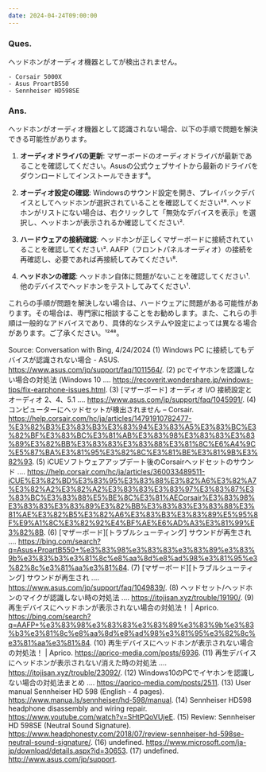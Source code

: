 ```yaml
---
date: 2024-04-24T09:00:00
---
```


### Ques.

ヘッドホンがオーディオ機器としてが検出されません。

```
- Corsair 5000X
- Asus ProartB550
- Sennheiser HD598SE
```

### Ans.
ヘッドホンがオーディオ機器として認識されない場合、以下の手順で問題を解決できる可能性があります。

1. **オーディオドライバの更新**: マザーボードのオーディオドライバが最新であることを確認してください。Asusの公式ウェブサイトから最新のドライバをダウンロードしてインストールできます⁴。

2. **オーディオ設定の確認**: Windowsのサウンド設定を開き、プレイバックデバイスとしてヘッドホンが選択されていることを確認してください²⁸. ヘッドホンがリストにない場合は、右クリックして「無効なデバイスを表示」を選択し、ヘッドホンが表示されるか確認してください².

3. **ハードウェアの接続確認**: ヘッドホンが正しくマザーボードに接続されていることを確認してください². AAFP（フロントパネルオーディオ）の接続を再確認し、必要であれば再接続してみてください⁸.

4. **ヘッドホンの確認**: ヘッドホン自体に問題がないことを確認してください¹. 他のデバイスでヘッドホンをテストしてみてください¹.

これらの手順が問題を解決しない場合は、ハードウェアに問題がある可能性があります。その場合は、専門家に相談することをお勧めします。また、これらの手順は一般的なアドバイスであり、具体的なシステムや設定によっては異なる場合があります。ご了承ください。¹²⁴⁸。

Source: Conversation with Bing, 4/24/2024
(1) Windows PC に接続してもデバイスが認識されない場合 - ASUS. https://www.asus.com/jp/support/faq/1011564/.
(2) pcでイヤホンを認識しない場合の対処法 (Windows 10 .... https://recoverit.wondershare.jp/windows-tips/fix-earphone-issues.html.
(3) [マザーボード] オーディオ I/O 接続設定とオーディオ 2、4、5.1 .... https://www.asus.com/jp/support/faq/1045991/.
(4) コンピューターにヘッドセットが検出されません – Corsair. https://help.corsair.com/hc/ja/articles/14791910782477-%E3%82%B3%E3%83%B3%E3%83%94%E3%83%A5%E3%83%BC%E3%82%BF%E3%83%BC%E3%81%AB%E3%83%98%E3%83%83%E3%83%89%E3%82%BB%E3%83%83%E3%83%88%E3%81%8C%E6%A4%9C%E5%87%BA%E3%81%95%E3%82%8C%E3%81%BE%E3%81%9B%E3%82%93.
(5) iCUEソフトウェアアップデート後のCorsairヘッドセットのサウンド .... https://help.corsair.com/hc/ja/articles/360033489511-iCUE%E3%82%BD%E3%83%95%E3%83%88%E3%82%A6%E3%82%A7%E3%82%A2%E3%82%A2%E3%83%83%E3%83%97%E3%83%87%E3%83%BC%E3%83%88%E5%BE%8C%E3%81%AECorsair%E3%83%98%E3%83%83%E3%83%89%E3%82%BB%E3%83%83%E3%83%88%E3%81%AE%E3%82%B5%E3%82%A6%E3%83%B3%E3%83%89%E5%95%8F%E9%A1%8C%E3%82%92%E4%BF%AE%E6%AD%A3%E3%81%99%E3%82%8B.
(6) [マザーボード][トラブルシューティング] サウンドが再生され .... https://bing.com/search?q=Asus+ProartB550+%e3%83%98%e3%83%83%e3%83%89%e3%83%9b%e3%83%b3%e3%81%8c%e8%aa%8d%e8%ad%98%e3%81%95%e3%82%8c%e3%81%aa%e3%81%84.
(7) [マザーボード][トラブルシューティング] サウンドが再生され .... https://www.asus.com/jp/support/faq/1049839/.
(8) ヘッドセット/ヘッドホンのマイクが認識しない時の対処法 .... https://itojisan.xyz/trouble/19190/.
(9) 再生デバイスにヘッドホンが表示されない場合の対処法！ | Aprico. https://bing.com/search?q=AAFP+%e3%83%98%e3%83%83%e3%83%89%e3%83%9b%e3%83%b3%e3%81%8c%e8%aa%8d%e8%ad%98%e3%81%95%e3%82%8c%e3%81%aa%e3%81%84.
(10) 再生デバイスにヘッドホンが表示されない場合の対処法！ | Aprico. https://aprico-media.com/posts/6936.
(11) 再生デバイスにヘッドホンが表示されない/消えた時の対処法 .... https://itojisan.xyz/trouble/23092/.
(12) Windows10のPCでイヤホンを認識しない場合の対処法まとめ .... https://aprico-media.com/posts/2511.
(13) User manual Sennheiser HD 598 (English - 4 pages). https://www.manua.ls/sennheiser/hd-598/manual.
(14) Sennheiser HD598 headphone disassembly and wiring repair. https://www.youtube.com/watch?v=SHtPQoVUjeE.
(15) Review: Sennheiser HD 598SE (Neutral Sound Signature). https://www.headphonesty.com/2018/07/review-sennheiser-hd-598se-neutral-sound-signature/.
(16) undefined. https://www.microsoft.com/ja-jp/download/details.aspx?id=30653.
(17) undefined. http://www.asus.com/jp/support.